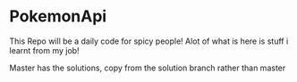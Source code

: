# PokemonApi
This Repo will be a daily code for spicy people! 
Alot of what is here is stuff i learnt from my job! 

Master has the solutions, copy from the solution branch rather than master
